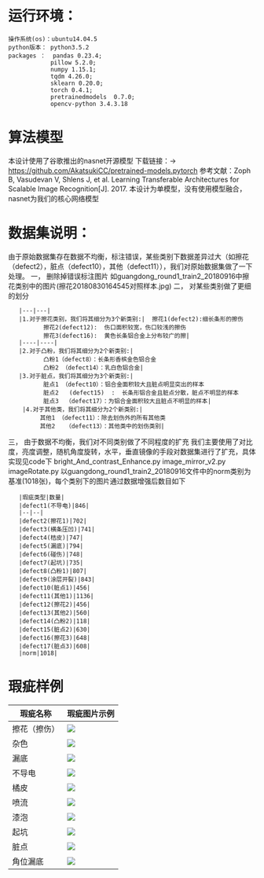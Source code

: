 # 运行环境：
    操作系统(os)：ubuntu14.04.5
    python版本： python3.5.2
    packages ：  pandas 0.23.4; 
                pillow 5.2.0;  
                numpy 1.15.1; 
                tqdm 4.26.0;  
                sklearn 0.20.0; 
                torch 0.4.1;
                pretrainedmodels  0.7.0;
                opencv-python 3.4.3.18
# 算法模型
本设计使用了谷歌推出的nasnet开源模型
下载链接：-> https://github.com/AkatsukiCC/pretrained-models.pytorch
参考文献：Zoph B, Vasudevan V, Shlens J, et al. Learning Transferable Architectures for Scalable Image Recognition[J]. 2017.
本设计为单模型，没有使用模型融合，nasnet为我们的核心网络模型

# 数据集说明：
  由于原始数据集存在数据不均衡，标注错误，某些类别下数据差异过大（如擦花（defect2），脏点（defect10），其他（defect11）），我们对原始数据集做了一下处理。
  一， 删除掉错误标注图片
        如guangdong_round1_train2_20180916中擦花类别中的图片(擦花20180830164545对照样本.jpg)
  二， 对某些类别做了更细的划分
  
       |---|---|
       |1.对于擦花类别，我们将其细分为3个新类别:|  擦花1(defect2):细长条形的擦伤
              擦花2(defect12):  伤口面积较宽，伤口较浅的擦伤
              擦花3(defect16):  黄色长条铝合金上分布较广的擦|
       |----|----|
       |2.对于凸粉，我们将其细分为2个新类别:|
              凸粉1（defect8）：长条形香槟金色铝合金
              凸粉2 （defect14）：乳白色铝合金|
       |3.对于脏点，我们将其细分为3个新类别:|
              脏点1 （defect10）：铝合金面积较大且脏点明显突出的样本
              脏点2   (defect15)  :  长条形铝合金且脏点分散，脏点不明显的样本
              脏点3  （defect17）：为铝合金面积较大且脏点不明显的样本|
        |4.对于其他类，我们将其细分为2个新类别:|
             其他1 （defect11）：除去划伤外的所有其他类
             其他2   （defect13）：其他类中的划伤类别|
             
  三， 由于数据不均衡，我们对不同类别做了不同程度的扩充
        我们主要使用了对比度，亮度调整，随机角度旋转，水平，垂直镜像的手段对数据集进行了扩充，具体实现见code下
             bright_And_contrast_Enhance.py
             image_mirror_v2.py
             imageRotate.py
    以guangdong_round1_train2_20180916文件中的norm类别为基准(1018张)，每个类别下的图片通过数据增强后数目如下
    
       |瑕疵类型|数量|
       |defect1(不导电)|846|
       |--|--|
       |defect2(擦花1)|702|
       |defect3(横条压凹)|741|
       |defect4(桔皮)|747|
       |defect5(漏底)|794|
       |defect6(碰伤)|748|
       |defect7(起坑)|735|
       |defect8(凸粉1)|807|
       |defect9(涂层开裂)|843|
       |defect10(脏点1)|456|
       |defect11(其他1)|1136|
       |defect12(擦花2)|456|
       |defect13(其他2)|560|
       |defect14(凸粉2)|118|
       |defect15(脏点2)|630|
       |defect16(擦花3)|648|
       |defect17(脏点3)|608|
       |norm|1018|


# 瑕疵样例

| 瑕疵名称 |瑕疵图片示例 |
| ------ | ------ |
| 擦花（擦伤） |![](https://github.com/shenhongcai/ImageStore/blob/master/cahua.png)|
| 杂色 | ![](https://github.com/shenhongcai/ImageStore/blob/master/zase.png)|
| 漏底 | ![](https://github.com/shenhongcai/ImageStore/blob/master/loudi.png)|
| 不导电 | ![](https://github.com/shenhongcai/ImageStore/blob/master/budaodian.png)|
| 橘皮 | ![](https://github.com/shenhongcai/ImageStore/blob/master/jupi.png)|
| 喷流 | ![](https://github.com/shenhongcai/ImageStore/blob/master/penliu.png)|
| 漆泡 | ![](https://github.com/shenhongcai/ImageStore/blob/master/qipao.png)|
| 起坑 | ![](https://github.com/shenhongcai/ImageStore/blob/master/qikeng.png) |
| 脏点 | ![](https://github.com/shenhongcai/ImageStore/blob/master/zangdian.png) |
| 角位漏底 | ![](https://github.com/shenhongcai/ImageStore/blob/master/jiapweiloudi.png)|



